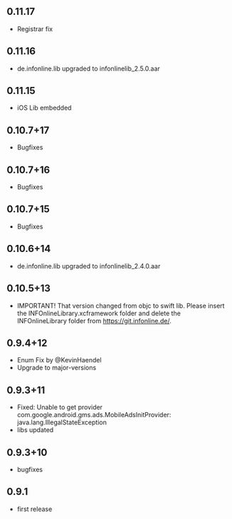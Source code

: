 ## 0.11.17
* Registrar fix

## 0.11.16
* de.infonline.lib upgraded to infonlinelib_2.5.0.aar

## 0.11.15
* iOS Lib embedded

## 0.10.7+17
* Bugfixes

## 0.10.7+16
* Bugfixes

## 0.10.7+15
* Bugfixes

## 0.10.6+14
* de.infonline.lib upgraded to infonlinelib_2.4.0.aar

## 0.10.5+13
* IMPORTANT! That version changed from objc to swift lib. Please insert the INFOnlineLibrary.xcframework folder and delete the INFOnlineLibrary folder from https://git.infonline.de/.

## 0.9.4+12
* Enum Fix by @KevinHaendel
* Upgrade to major-versions

## 0.9.3+11
* Fixed: Unable to get provider com.google.android.gms.ads.MobileAdsInitProvider: java.lang.IllegalStateException
* libs updated

## 0.9.3+10
* bugfixes

## 0.9.1

* first release